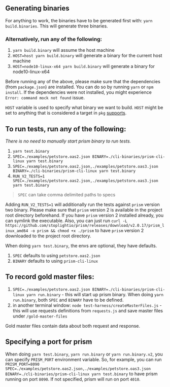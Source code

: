 ## Generating binaries

For anything to work, the binaries have to be generated first with: `yarn build.binaries`. This will generate three binaries.

### Alternatively, run any of the following:

1. `yarn build.binary` will assume the host machine
2. `HOST=host yarn build.binary` will generate a binary for the current host machine
3. `HOST=node10-linux-x64 yarn build.binary` will generate a binary for node10-linux-x64

Before running any of the above, please make sure that the dependencies (from `package.json`) are installed.
You can do so by running `yarn` or `npm install`.
If the dependencies were not installed, you might experience `Error: command mock not found` issue.

`HOST` variable is used to specify what binary we want to build.
`HOST` might be set to anything that is considered a target in `pkg` [supports](https://github.com/zeit/pkg#targets).

## To run tests, run any of the following:

_There is no need to manually start prism binary to run tests._

1. `yarn test.binary`
2. `SPEC=./examples/petstore.oas2.json BINARY=./cli-binaries/prism-cli-linux yarn test.binary`
3. `SPEC=./examples/petstore.oas2.json,./examples/petstore.oas3.json BINARY=./cli-binaries/prism-cli-linux yarn test.binary`
4. `RUN_V2_TESTS=1 SPEC=./examples/petstore.oas2.json,./examples/petstore.oas3.json yarn test.binary`

> `SPEC` can take comma delimited paths to specs

Adding `RUN_V2_TESTS=1` will additionally run the tests against `prism` version two binary.
Please make sure that `prism` version 2 is available in the project root directory beforehand.
If you have `prism` version 2 installed already, you can symlink the executable.
Also, you can just run `curl -L https://github.com/stoplightio/prism/releases/download/v2.0.17/prism_linux_amd64 -o prism && chmod +x ./prism`
to have `prism` version 2 downloaded to the project root directory.

When doing `yarn test.binary`, the envs are optional, they have defaults.

1. `SPEC` defaults to using `petstore.oas2.json`
2. `BINARY` defaults to using `prism-cli-linux`

## To record gold master files:

1. `SPEC=./examples/petstore.oas2.json BINARY=./cli-binaries/prism-cli-linux yarn run.binary` - this will start up prism binary. When doing `yarn run.binary`, both `SPEC` and `BINARY` have to be defined.
2. in another terminal window: `node test-harness/createMasterFiles.js` - this will use requests definitions from `requests.js` and save master files under `/gold-master-files`

Gold master files contain data about both request and response.

## Specifying a port for prism

When doing `yarn test.binary`, `yarn run.binary` or `yarn run.binary.v2`, you can specify `PRISM_PORT` environment variable.
So, for example, you can run `PRISM_PORT=8090 SPEC=./examples/petstore.oas2.json,./examples/petstore.oas3.json BINARY=./cli-binaries/prism-cli-linux yarn test.binary`
to have prism running on port `8090`. If not specified, prism will run on port `4010`.
